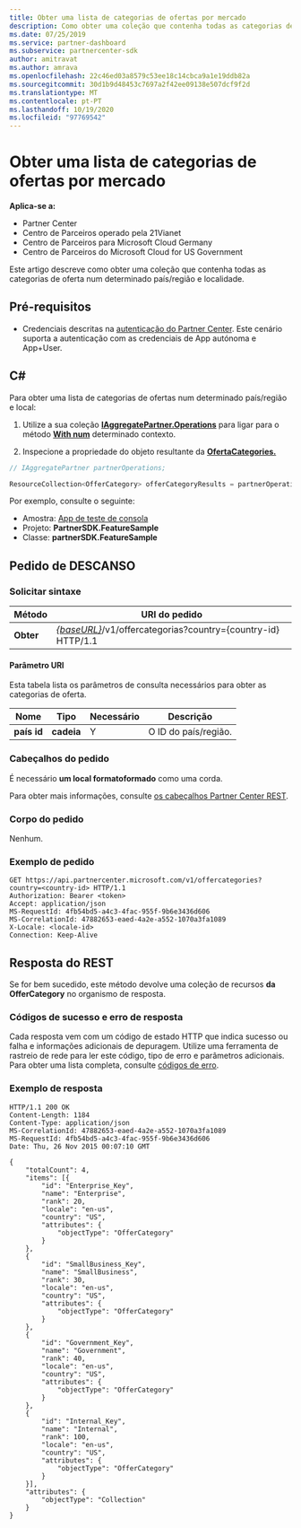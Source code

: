 ```yaml
---
title: Obter uma lista de categorias de ofertas por mercado
description: Como obter uma coleção que contenha todas as categorias de oferta num determinado país/região e localidade.
ms.date: 07/25/2019
ms.service: partner-dashboard
ms.subservice: partnercenter-sdk
author: amitravat
ms.author: amrava
ms.openlocfilehash: 22c46ed03a8579c53ee18c14cbca9a1e19ddb82a
ms.sourcegitcommit: 30d1b9d48453c7697a2f42ee09138e507dcf9f2d
ms.translationtype: MT
ms.contentlocale: pt-PT
ms.lasthandoff: 10/19/2020
ms.locfileid: "97769542"
---
```

# <a name="get-a-list-of-offer-categories-by-market"></a>Obter uma lista de categorias de ofertas por mercado

**Aplica-se a:**

- Partner Center
- Centro de Parceiros operado pela 21Vianet
- Centro de Parceiros para Microsoft Cloud Germany
- Centro de Parceiros do Microsoft Cloud for US Government

Este artigo descreve como obter uma coleção que contenha todas as categorias de oferta num determinado país/região e localidade.

## <a name="prerequisites"></a>Pré-requisitos

- Credenciais descritas na [autenticação do Partner Center](partner-center-authentication.md). Este cenário suporta a autenticação com as credenciais de App autónoma e App+User.

## <a name="c"></a>C\#

Para obter uma lista de categorias de ofertas num determinado país/região e local:

1. Utilize a sua coleção [**IAggregatePartner.Operations**](/dotnet/api/microsoft.store.partnercenter.iaggregatepartner) para ligar para o método [**With num**](/dotnet/api/microsoft.store.partnercenter.iaggregatepartner.with) determinado contexto.

2. Inspecione a propriedade do objeto resultante da [**OfertaCategories.**](/dotnet/api/microsoft.store.partnercenter.ipartner.offercategories)

``` csharp
// IAggregatePartner partnerOperations;

ResourceCollection<OfferCategory> offerCategoryResults = partnerOperations.With(RequestContextFactory.Instance.Create()).OfferCategories.ByCountry("US").Get();
```

Por exemplo, consulte o seguinte:

- Amostra: [App de teste de consola](console-test-app.md)
- Projeto: **PartnerSDK.FeatureSample**
- Classe: **partnerSDK.FeatureSample**

## <a name="rest-request"></a>Pedido de DESCANSO

### <a name="request-syntax"></a>Solicitar sintaxe

| Método  | URI do pedido                                                                                  |
|---------|----------------------------------------------------------------------------------------------|
| **Obter** | [*{baseURL}*](partner-center-rest-urls.md)/v1/offercategorias?country={country-id} HTTP/1.1 |

#### <a name="uri-parameter"></a>Parâmetro URI

Esta tabela lista os parâmetros de consulta necessários para obter as categorias de oferta.

| Nome           | Tipo       | Necessário | Descrição            |
|----------------|------------|----------|------------------------|
| **país id** | **cadeia** | Y        | O ID do país/região. |

### <a name="request-headers"></a>Cabeçalhos do pedido

É necessário **um local formatoformado** como uma corda.

Para obter mais informações, consulte [os cabeçalhos Partner Center REST](headers.md).

### <a name="request-body"></a>Corpo do pedido

Nenhum.

### <a name="request-example"></a>Exemplo de pedido

```http
GET https://api.partnercenter.microsoft.com/v1/offercategories?country=<country-id> HTTP/1.1
Authorization: Bearer <token>
Accept: application/json
MS-RequestId: 4fb54bd5-a4c3-4fac-955f-9b6e3436d606
MS-CorrelationId: 47882653-eaed-4a2e-a552-1070a3fa1089
X-Locale: <locale-id>
Connection: Keep-Alive
```

## <a name="rest-response"></a>Resposta do REST

Se for bem sucedido, este método devolve uma coleção de recursos **da OfferCategory** no organismo de resposta.

### <a name="response-success-and-error-codes"></a>Códigos de sucesso e erro de resposta

Cada resposta vem com um código de estado HTTP que indica sucesso ou falha e informações adicionais de depuragem. Utilize uma ferramenta de rastreio de rede para ler este código, tipo de erro e parâmetros adicionais. Para obter uma lista completa, consulte [códigos de erro](error-codes.md).

### <a name="response-example"></a>Exemplo de resposta

```http
HTTP/1.1 200 OK
Content-Length: 1184
Content-Type: application/json
MS-CorrelationId: 47882653-eaed-4a2e-a552-1070a3fa1089
MS-RequestId: 4fb54bd5-a4c3-4fac-955f-9b6e3436d606
Date: Thu, 26 Nov 2015 00:07:10 GMT

{
    "totalCount": 4,
    "items": [{
        "id": "Enterprise_Key",
        "name": "Enterprise",
        "rank": 20,
        "locale": "en-us",
        "country": "US",
        "attributes": {
            "objectType": "OfferCategory"
        }
    },
    {
        "id": "SmallBusiness_Key",
        "name": "SmallBusiness",
        "rank": 30,
        "locale": "en-us",
        "country": "US",
        "attributes": {
            "objectType": "OfferCategory"
        }
    },
    {
        "id": "Government_Key",
        "name": "Government",
        "rank": 40,
        "locale": "en-us",
        "country": "US",
        "attributes": {
            "objectType": "OfferCategory"
        }
    },
    {
        "id": "Internal_Key",
        "name": "Internal",
        "rank": 100,
        "locale": "en-us",
        "country": "US",
        "attributes": {
            "objectType": "OfferCategory"
        }
    }],
    "attributes": {
        "objectType": "Collection"
    }
}
```
